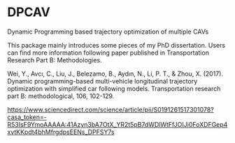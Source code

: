 # DPCAV
Dynamic Programming based trajectory optimization of multiple CAVs

This package mainly introduces some pieces of my PhD dissertation. Users can find more information following paper published in Transportation Research Part B: Methodologies.

Wei, Y., Avcı, C., Liu, J., Belezamo, B., Aydın, N., Li, P. T., & Zhou, X. (2017). Dynamic programming-based multi-vehicle longitudinal trajectory optimization with simplified car following models. Transportation research part B: methodological, 106, 102-129.

https://www.sciencedirect.com/science/article/pii/S0191261517301078?casa_token=-R53IsF9YmoAAAAA:41Azyn3bA7OtX_YR2t5pB7dWDlWtFfJOIJi0FoXDFGep4xvtKKpdt4bhMfrgdpsEENs_DPFSY7s

